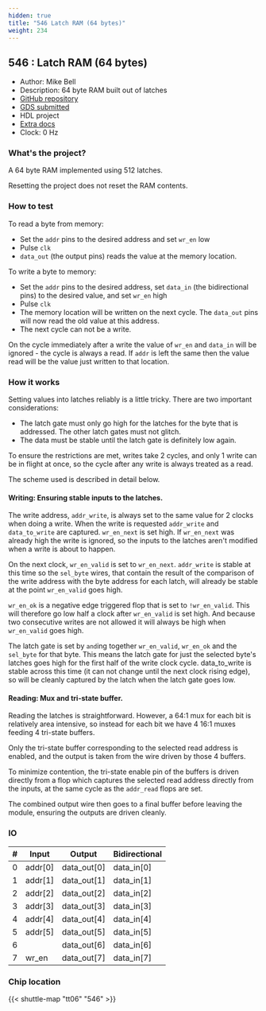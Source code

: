 ```yaml
---
hidden: true
title: "546 Latch RAM (64 bytes)"
weight: 234
---
```


## 546 : Latch RAM (64 bytes)

* Author: Mike Bell
* Description: 64 byte RAM built out of latches
* [GitHub repository](https://github.com/MichaelBell/tt06-memory)
* [GDS submitted](https://github.com/MichaelBell/tt06-memory/actions/runs/8758769642)
* HDL project
* [Extra docs](None)
* Clock: 0 Hz

### What's the project?

A 64 byte RAM implemented using 512 latches.

Resetting the project does not reset the RAM contents.

### How to test

To read a byte from memory:

* Set the `addr` pins to the desired address and set `wr_en` low
* Pulse `clk`
* `data_out` (the output pins) reads the value at the memory location.

To write a byte to memory:

* Set the `addr` pins to the desired address, set `data_in` (the bidirectional pins) to the desired value, and set `wr_en` high
* Pulse `clk`
* The memory location will be written on the next cycle.  The `data_out` pins will now read the old value at this address.
* The next cycle can not be a write.

On the cycle immediately after a write the value of `wr_en` and `data_in` will be ignored - the cycle is always a read.  If `addr` is left the same then the value read will be the value just written to that location.

### How it works

Setting values into latches reliably is a little tricky.  There are two important considerations:

* The latch gate must only go high for the latches for the byte that is addressed.  The other latch gates must not glitch.
* The data must be stable until the latch gate is definitely low again.

To ensure the restrictions are met, writes take 2 cycles, and only 1 write can be in flight at once, so the cycle after any write is always treated as a read.

The scheme used is described in detail below.

#### Writing: Ensuring stable inputs to the latches.

The write address, `addr_write`, is always set to the same value for 2 clocks when doing a write.
When the write is requested `addr_write` and `data_to_write` are captured.  `wr_en_next` is set high.
If `wr_en_next` was already high the write is ignored, so the inputs to the latches aren't
modified when a write is about to happen.

On the next clock, `wr_en_valid` is set to `wr_en_next`.  `addr_write` is stable at this time so the
`sel_byte` wires, that contain the result of the comparison of the write address with the byte address for each latch, will already be stable at the point `wr_en_valid` goes high.

`wr_en_ok` is a negative edge triggered flop that is set to `!wr_en_valid`.  This will therefore
go low half a clock after `wr_en_valid` is set high.  And because two consecutive writes are not
allowed it will always be high when `wr_en_valid` goes high.

The latch gate is set by `and`ing together `wr_en_valid`, `wr_en_ok` and the `sel_byte` for that byte.
This means the latch gate for just the selected byte's latches goes high for the first half of
the write clock cycle.  data_to_write is stable across this time (it can not change until the
next clock rising edge), so will be cleanly captured by the latch when the latch gate goes low.

#### Reading: Mux and tri-state buffer.

Reading the latches is straightforward.  However, a 64:1 mux for each bit is relatively area
intensive, so instead for each bit we have 4 16:1 muxes feeding 4 tri-state buffers.

Only the tri-state buffer corresponding to the selected read address is enabled, and the output is
taken from the wire driven by those 4 buffers.

To minimize contention, the tri-state enable pin of the buffers is driven directly from a flop which
captures the selected read address directly from the inputs, at the same cycle as the `addr_read` flops are set.

The combined output wire then goes to a final buffer before leaving the module, ensuring the outputs are driven cleanly.


### IO

| # | Input          | Output         | Bidirectional   |
| - | -------------- | -------------- | --------------- |
| 0 | addr[0] | data_out[0] | data_in[0] |
| 1 | addr[1] | data_out[1] | data_in[1] |
| 2 | addr[2] | data_out[2] | data_in[2] |
| 3 | addr[3] | data_out[3] | data_in[3] |
| 4 | addr[4] | data_out[4] | data_in[4] |
| 5 | addr[5] | data_out[5] | data_in[5] |
| 6 |  | data_out[6] | data_in[6] |
| 7 | wr_en | data_out[7] | data_in[7] |

### Chip location

{{< shuttle-map "tt06" "546" >}}
